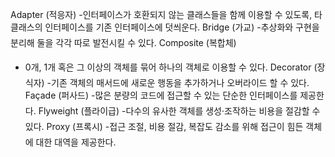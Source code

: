 Adapter (적응자)
 -인터페이스가 호환되지 않는 클래스들을 함께 이용할 수 있도록, 타 클래스의 인터페이스를 기존 인터페이스에 덧씌운다.
Bridge (가교)
 -추상화와 구현을 분리해 둘을 각각 따로 발전시킬 수 있다.
Composite (복합체)
 - 0개, 1개 혹은 그 이상의 객체를 묶어 하나의 객체로 이용할 수 있다.
Decorator (장식자)
 -기존 객체의 매서드에 새로운 행동을 추가하거나 오버라이드 할 수 있다.
Façade (퍼사드)
 -많은 분량의 코드에 접근할 수 있는 단순한 인터페이스를 제공한다.
Flyweight (플라이급)
 -다수의 유사한 객체를 생성·조작하는 비용을 절감할 수 있다.
Proxy (프록시)
 -접근 조절, 비용 절감, 복잡도 감소를 위해 접근이 힘든 객체에 대한 대역을 제공한다.

